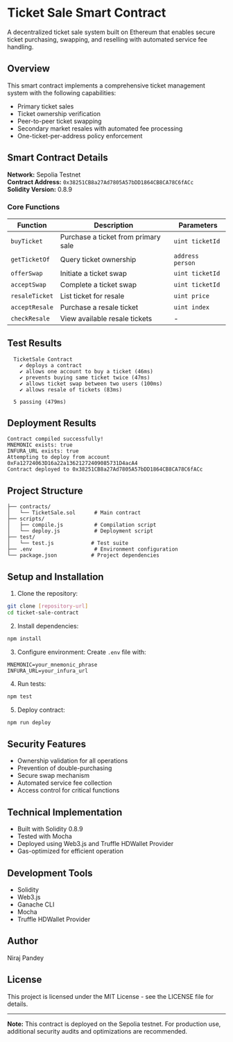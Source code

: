 # Ticket Sale Smart Contract

A decentralized ticket sale system built on Ethereum that enables secure ticket purchasing, swapping, and reselling with automated service fee handling.

## Overview

This smart contract implements a comprehensive ticket management system with the following capabilities:
- Primary ticket sales
- Ticket ownership verification
- Peer-to-peer ticket swapping
- Secondary market resales with automated fee processing
- One-ticket-per-address policy enforcement

## Smart Contract Details

**Network:** Sepolia Testnet  
**Contract Address:** `0x38251CB8a27Ad7805A57bDD1864CB8CA78C6fACc`  
**Solidity Version:** 0.8.9

### Core Functions

| Function | Description | Parameters |
|----------|-------------|------------|
| `buyTicket` | Purchase a ticket from primary sale | `uint ticketId` |
| `getTicketOf` | Query ticket ownership | `address person` |
| `offerSwap` | Initiate a ticket swap | `uint ticketId` |
| `acceptSwap` | Complete a ticket swap | `uint ticketId` |
| `resaleTicket` | List ticket for resale | `uint price` |
| `acceptResale` | Purchase a resale ticket | `uint index` |
| `checkResale` | View available resale tickets | - |

## Test Results

```shell
  TicketSale Contract
    ✔ deploys a contract
    ✔ allows one account to buy a ticket (46ms)
    ✔ prevents buying same ticket twice (47ms)
    ✔ allows ticket swap between two users (100ms)
    ✔ allows resale of tickets (83ms)

  5 passing (479ms)
```

## Deployment Results

```shell
Contract compiled successfully!
MNEMONIC exists: true
INFURA_URL exists: true
Attempting to deploy from account 0xFa12724063D16a22a13621272409085731D4acA4
Contract deployed to 0x38251CB8a27Ad7805A57bDD1864CB8CA78C6fACc
```

## Project Structure

```
├── contracts/
│   └── TicketSale.sol      # Main contract
├── scripts/
│   ├── compile.js          # Compilation script
│   └── deploy.js           # Deployment script
├── test/
│   └── test.js            # Test suite
├── .env                    # Environment configuration
└── package.json           # Project dependencies
```

## Setup and Installation

1. Clone the repository:
```bash
git clone [repository-url]
cd ticket-sale-contract
```

2. Install dependencies:
```bash
npm install
```

3. Configure environment:
Create `.env` file with:
```
MNEMONIC=your_mnemonic_phrase
INFURA_URL=your_infura_url
```

4. Run tests:
```bash
npm test
```

5. Deploy contract:
```bash
npm run deploy
```

## Security Features

- Ownership validation for all operations
- Prevention of double-purchasing
- Secure swap mechanism
- Automated service fee collection
- Access control for critical functions

## Technical Implementation

- Built with Solidity 0.8.9
- Tested with Mocha
- Deployed using Web3.js and Truffle HDWallet Provider
- Gas-optimized for efficient operation

## Development Tools

- Solidity
- Web3.js
- Ganache CLI
- Mocha
- Truffle HDWallet Provider

## Author

Niraj Pandey

## License

This project is licensed under the MIT License - see the LICENSE file for details.

---

**Note:** This contract is deployed on the Sepolia testnet. For production use, additional security audits and optimizations are recommended.
